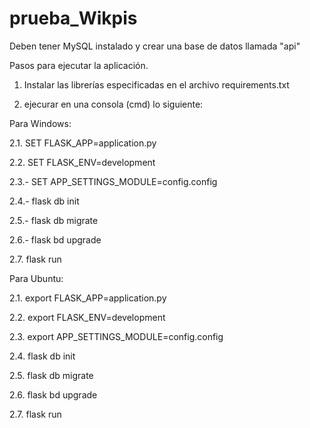 # prueba_Wikpis

Deben tener MySQL instalado y crear una base de datos llamada "api"

Pasos para ejecutar la aplicación.

1. Instalar las librerías especificadas en el archivo requirements.txt

2. ejecurar en una consola (cmd) lo siguiente:

  Para Windows:
  
  2.1. SET FLASK_APP=application.py
  
  2.2. SET FLASK_ENV=development
  
  2.3.- SET APP_SETTINGS_MODULE=config.config
  
  2.4.- flask db init
 
  2.5.- flask db migrate
  
  2.6.- flask bd upgrade

  2.7. flask run
  
  Para Ubuntu:
  
  2.1. export FLASK_APP=application.py
 
  2.2. export FLASK_ENV=development
  
  2.3. export APP_SETTINGS_MODULE=config.config
  
  2.4. flask db init
  
  2.5. flask db migrate
  
  2.6. flask bd upgrade

  2.7. flask run
